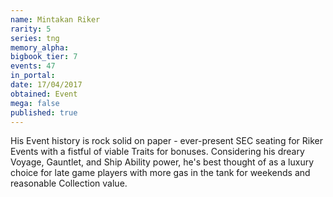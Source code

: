 ```yaml
---
name: Mintakan Riker
rarity: 5
series: tng
memory_alpha:
bigbook_tier: 7
events: 47
in_portal:
date: 17/04/2017
obtained: Event
mega: false
published: true
---
```


His Event history is rock solid on paper - ever-present SEC seating for Riker Events with a fistful of viable Traits for bonuses. Considering his dreary Voyage, Gauntlet, and Ship Ability power, he's best thought of as a luxury choice for late game players with more gas in the tank for weekends and reasonable Collection value.
